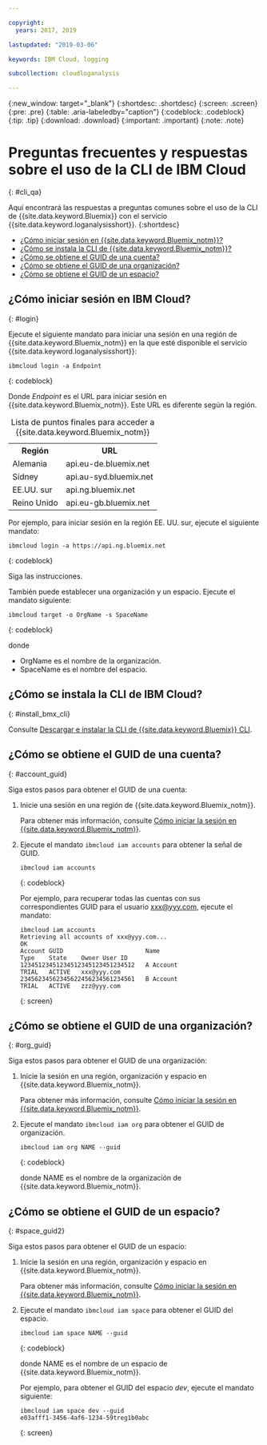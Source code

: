 ```yaml
---

copyright:
  years: 2017, 2019

lastupdated: "2019-03-06"

keywords: IBM Cloud, logging

subcollection: cloudloganalysis

---
```


{:new_window: target="_blank"}
{:shortdesc: .shortdesc}
{:screen: .screen}
{:pre: .pre}
{:table: .aria-labeledby="caption"}
{:codeblock: .codeblock}
{:tip: .tip}
{:download: .download}
{:important: .important}
{:note: .note}


# Preguntas frecuentes y respuestas sobre el uso de la CLI de IBM Cloud
{: #cli_qa}

Aquí encontrará las respuestas a preguntas comunes sobre el uso de la CLI de {{site.data.keyword.Bluemix}} con el servicio {{site.data.keyword.loganalysisshort}}. 
{:shortdesc}

* [¿Cómo iniciar sesión en {{site.data.keyword.Bluemix_notm}}?](/docs/services/CloudLogAnalysis/qa/cli_qa.html#login)
* [¿Cómo se instala la CLI de {{site.data.keyword.Bluemix_notm}}?](/docs/services/CloudLogAnalysis/qa/cli_qa.html#install_bmx_cli)
* [¿Cómo se obtiene el GUID de una cuenta?](/docs/services/CloudLogAnalysis/qa/cli_qa.html#account_guid)
* [¿Cómo se obtiene el GUID de una organización?](/docs/services/CloudLogAnalysis/qa/cli_qa.html#org_guid)
* [¿Cómo se obtiene el GUID de un espacio?](/docs/services/CloudLogAnalysis/qa/cli_qa.html#space_guid)

## ¿Cómo iniciar sesión en IBM Cloud?
{: #login}

Ejecute el siguiente mandato para iniciar una sesión en una región de {{site.data.keyword.Bluemix_notm}} en la que esté disponible el servicio {{site.data.keyword.loganalysisshort}}:

```
ibmcloud login -a Endpoint
```
{: codeblock}
	
Donde *Endpoint* es el URL para iniciar sesión en {{site.data.keyword.Bluemix_notm}}. Este URL es diferente según la región.
	
<table>
    <caption>Lista de puntos finales para acceder a {{site.data.keyword.Bluemix_notm}}</caption>
	<tr>
	  <th>Región</th>
	  <th>URL</th>
	</tr>
	<tr>
	  <td>Alemania</td>
	  <td>api.eu-de.bluemix.net</td>
	</tr>
	<tr>
	  <td>Sídney</td>
	  <td>api.au-syd.bluemix.net</td>
	</tr>
	<tr>
	  <td>EE.UU. sur</td>
	  <td>api.ng.bluemix.net</td>
	</tr>
	<tr>
	  <td>Reino Unido</td>
	  <td>api.eu-gb.bluemix.net</td>
	</tr>
</table>

Por ejemplo, para iniciar sesión en la región EE. UU. sur, ejecute el siguiente mandato:
	
```
ibmcloud login -a https://api.ng.bluemix.net
```
{: codeblock}

Siga las instrucciones. 

También puede establecer una organización y un espacio. Ejecute el mandato siguiente:

```
ibmcloud target -o OrgName -s SpaceName
```
{: codeblock}

donde

* OrgName es el nombre de la organización.
* SpaceName es el nombre del espacio.

	
	
## ¿Cómo se instala la CLI de IBM Cloud?
{: #install_bmx_cli}

Consulte [Descargar e instalar la CLI de {{site.data.keyword.Bluemix}} CLI](/docs/cli/index.html#overview).



## ¿Cómo se obtiene el GUID de una cuenta?
{: #account_guid}
	
Siga estos pasos para obtener el GUID de una cuenta:
	
1. Inicie una sesión en una región de {{site.data.keyword.Bluemix_notm}}. 

    Para obtener más información, consulte [Cómo iniciar la sesión en {{site.data.keyword.Bluemix_notm}}](/docs/services/CloudLogAnalysis/qa/cli_qa.html#login).
	
2. Ejecute el mandato `ibmcloud iam accounts` para obtener la señal de GUID.

    ```
	ibmcloud iam accounts
	```
	{: codeblock} 
	
	Por ejemplo, para recuperar todas las cuentas con sus correspondientes GUID para el usuario xxx@yyy.com, ejecute el mandato:
	
	```
	ibmcloud iam accounts
	Retrieving all accounts of xxx@yyy.com...
    OK
    Account GUID                       Name                               Type    State    Owner User ID   
    12345123451234512345123451234512   A Account                          TRIAL   ACTIVE   xxx@yyy.com   
    23456234562345622456234561234561   B Account                          TRIAL   ACTIVE   zzz@yyy.com   
	```
	{: screen}

	
## ¿Cómo se obtiene el GUID de una organización?
{: #org_guid}

Siga estos pasos para obtener el GUID de una organización:
	
1. Inicie la sesión en una región, organización y espacio en {{site.data.keyword.Bluemix_notm}}. 

    Para obtener más información, consulte [Cómo iniciar la sesión en {{site.data.keyword.Bluemix_notm}}](/docs/services/CloudLogAnalysis/qa/cli_qa.html#login).

2. Ejecute el mandato `ibmcloud iam org` para obtener el GUID de organización. 

    ```
    ibmcloud iam org NAME --guid
    ```
    {: codeblock}
	
    donde NAME es el nombre de la organización de {{site.data.keyword.Bluemix_notm}}.        
		
		
		
## ¿Cómo se obtiene el GUID de un espacio?
{: #space_guid2}
	
Siga estos pasos para obtener el GUID de un espacio:
	
1. Inicie la sesión en una región, organización y espacio en {{site.data.keyword.Bluemix_notm}}. 

    Para obtener más información, consulte [Cómo iniciar la sesión en {{site.data.keyword.Bluemix_notm}}](/docs/services/CloudLogAnalysis/qa/cli_qa.html#login).
	
2. Ejecute el mandato `ibmcloud iam space` para obtener el GUID del espacio. 

    ```
    ibmcloud iam space NAME --guid
    ```
    {: codeblock}
	
    donde NAME es el nombre de un espacio de {{site.data.keyword.Bluemix_notm}}. 
	
    Por ejemplo, para obtener el GUID del espacio *dev*, ejecute el mandato siguiente:
	
    ```
    ibmcloud iam space dev --guid
    e03afff1-3456-4af6-1234-59treg1b0abc
    ```
    {: screen}




		
		
